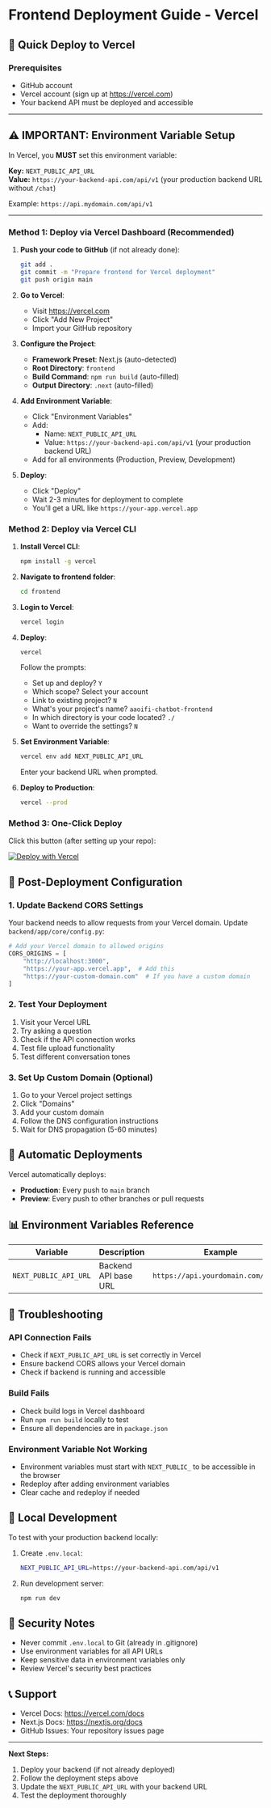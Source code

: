 # Frontend Deployment Guide - Vercel

## 🚀 Quick Deploy to Vercel

### Prerequisites
- GitHub account
- Vercel account (sign up at https://vercel.com)
- Your backend API must be deployed and accessible

---

## ⚠️ IMPORTANT: Environment Variable Setup

In Vercel, you **MUST** set this environment variable:

**Key:** `NEXT_PUBLIC_API_URL`  
**Value:** `https://your-backend-api.com/api/v1` (your production backend URL without `/chat`)

Example: `https://api.mydomain.com/api/v1`

---

### Method 1: Deploy via Vercel Dashboard (Recommended)

1. **Push your code to GitHub** (if not already done):
   ```bash
   git add .
   git commit -m "Prepare frontend for Vercel deployment"
   git push origin main
   ```

2. **Go to Vercel**:
   - Visit https://vercel.com
   - Click "Add New Project"
   - Import your GitHub repository

3. **Configure the Project**:
   - **Framework Preset**: Next.js (auto-detected)
   - **Root Directory**: `frontend`
   - **Build Command**: `npm run build` (auto-filled)
   - **Output Directory**: `.next` (auto-filled)

4. **Add Environment Variable**:
   - Click "Environment Variables"
   - Add:
     - Name: `NEXT_PUBLIC_API_URL`
     - Value: `https://your-backend-api.com/api/v1` (your production backend URL)
   - Add for all environments (Production, Preview, Development)

5. **Deploy**:
   - Click "Deploy"
   - Wait 2-3 minutes for deployment to complete
   - You'll get a URL like `https://your-app.vercel.app`

### Method 2: Deploy via Vercel CLI

1. **Install Vercel CLI**:
   ```bash
   npm install -g vercel
   ```

2. **Navigate to frontend folder**:
   ```bash
   cd frontend
   ```

3. **Login to Vercel**:
   ```bash
   vercel login
   ```

4. **Deploy**:
   ```bash
   vercel
   ```
   
   Follow the prompts:
   - Set up and deploy? `Y`
   - Which scope? Select your account
   - Link to existing project? `N`
   - What's your project's name? `aaoifi-chatbot-frontend`
   - In which directory is your code located? `./`
   - Want to override the settings? `N`

5. **Set Environment Variable**:
   ```bash
   vercel env add NEXT_PUBLIC_API_URL
   ```
   Enter your backend URL when prompted.

6. **Deploy to Production**:
   ```bash
   vercel --prod
   ```

### Method 3: One-Click Deploy

Click this button (after setting up your repo):

[![Deploy with Vercel](https://vercel.com/button)](https://vercel.com/new/clone?repository-url=https://github.com/YOUR_USERNAME/YOUR_REPO)

## 🔧 Post-Deployment Configuration

### 1. Update Backend CORS Settings

Your backend needs to allow requests from your Vercel domain. Update `backend/app/core/config.py`:

```python
# Add your Vercel domain to allowed origins
CORS_ORIGINS = [
    "http://localhost:3000",
    "https://your-app.vercel.app",  # Add this
    "https://your-custom-domain.com"  # If you have a custom domain
]
```

### 2. Test Your Deployment

1. Visit your Vercel URL
2. Try asking a question
3. Check if the API connection works
4. Test file upload functionality
5. Test different conversation tones

### 3. Set Up Custom Domain (Optional)

1. Go to your Vercel project settings
2. Click "Domains"
3. Add your custom domain
4. Follow the DNS configuration instructions
5. Wait for DNS propagation (5-60 minutes)

## 🔄 Automatic Deployments

Vercel automatically deploys:
- **Production**: Every push to `main` branch
- **Preview**: Every push to other branches or pull requests

## 📊 Environment Variables Reference

| Variable | Description | Example |
|----------|-------------|---------|
| `NEXT_PUBLIC_API_URL` | Backend API base URL | `https://api.yourdomain.com/api/v1` |

## 🐛 Troubleshooting

### API Connection Fails
- Check if `NEXT_PUBLIC_API_URL` is set correctly in Vercel
- Ensure backend CORS allows your Vercel domain
- Check if backend is running and accessible

### Build Fails
- Check build logs in Vercel dashboard
- Run `npm run build` locally to test
- Ensure all dependencies are in `package.json`

### Environment Variable Not Working
- Environment variables must start with `NEXT_PUBLIC_` to be accessible in the browser
- Redeploy after adding environment variables
- Clear cache and redeploy if needed

## 📱 Local Development

To test with your production backend locally:

1. Create `.env.local`:
   ```bash
   NEXT_PUBLIC_API_URL=https://your-backend-api.com/api/v1
   ```

2. Run development server:
   ```bash
   npm run dev
   ```

## 🔐 Security Notes

- Never commit `.env.local` to Git (already in .gitignore)
- Use environment variables for all API URLs
- Keep sensitive data in environment variables only
- Review Vercel's security best practices

## 📞 Support

- Vercel Docs: https://vercel.com/docs
- Next.js Docs: https://nextjs.org/docs
- GitHub Issues: Your repository issues page

---

**Next Steps:**
1. Deploy your backend (if not already deployed)
2. Follow the deployment steps above
3. Update the `NEXT_PUBLIC_API_URL` with your backend URL
4. Test the deployment thoroughly
